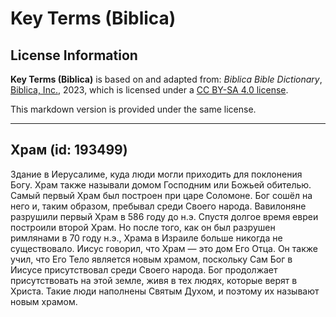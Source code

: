 # Key Terms (Biblica)

## License Information

**Key Terms (Biblica)** is based on and adapted from: _Biblica Bible Dictionary_, [Biblica, Inc.](https://www.biblica.com/), 2023, which is licensed under a [CC BY-SA 4.0 license](https://creativecommons.org/licenses/by-sa/4.0/legalcode.en).

This markdown version is provided under the same license.



--------------------------------

## Храм (id: 193499)

Здание в Иерусалиме, куда люди могли приходить для поклонения Богу. Храм также называли домом Господним или Божьей обителью. Самый первый Храм был построен при царе Соломоне. Бог сошёл на него и, таким образом, пребывал среди Своего народа. Вавилоняне разрушили первый Храм в 586 году до н.э. Спустя долгое время евреи построили второй Храм. Но после того, как он был разрушен римлянами в 70 году н.э., Храма в Израиле больше никогда не существовало. Иисус говорил, что Храм — это дом Его Отца. Он также учил, что Его Тело является новым храмом, поскольку Сам Бог в Иисусе присутствовал среди Своего народа. Бог продолжает присутствовать на этой земле, живя в тех людях, которые верят в Христа. Такие люди наполнены Святым Духом, и поэтому их называют новым храмом.


